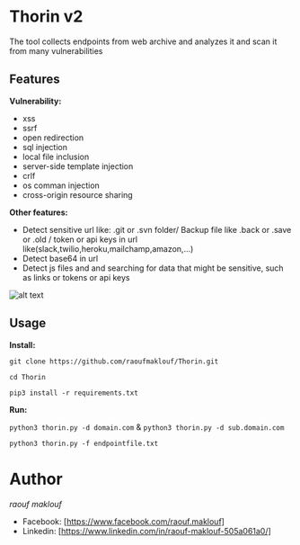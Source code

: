 # Thorin v2
The tool collects endpoints from web archive and analyzes it and scan it from many vulnerabilities
## Features 
**Vulnerability:** 
* xss 
* ssrf
* open redirection 
* sql injection  
* local file inclusion 
* server-side template injection 
* crlf 
* os comman injection  
* cross-origin resource sharing

**Other features:**
* Detect sensitive url like: .git or .svn folder/ Backup file like .back or .save or .old / token or api keys in url  like(slack,twilio,heroku,mailchamp,amazon,...)
* Detect base64 in url 
* Detect js files and and searching for data that might be sensitive, such as links or tokens or api keys 

![alt text](https://github.com/raoufmaklouf/Thorin/blob/master/pictures/Screenshot%20at%202021-01-31%2015-04-16.png)

## Usage
**Install:**

`git clone https://github.com/raoufmaklouf/Thorin.git`

`cd Thorin`

`pip3 install -r requirements.txt
`

**Run:**

`python3 thorin.py -d domain.com` & `python3 thorin.py -d sub.domain.com`


 `python3 thorin.py -f endpointfile.txt`



# **Author** #
*raouf maklouf*
* Facebook: [https://www.facebook.com/raouf.maklouf]
* Linkedin: [https://www.linkedin.com/in/raouf-maklouf-505a061a0/]
